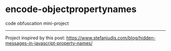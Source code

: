 # encode-objectpropertynames
code obfuscation mini-project

***

Project inspired by this post: https://www.stefanjudis.com/blog/hidden-messages-in-javascript-property-names/
